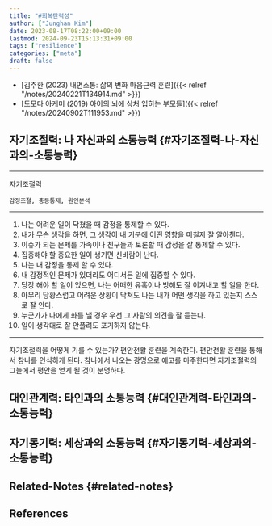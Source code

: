 ```yaml
---
title: "#회복탄력성"
author: ["Junghan Kim"]
date: 2023-08-17T08:22:00+09:00
lastmod: 2024-09-23T15:13:31+09:00
tags: ["resilience"]
categories: ["meta"]
draft: false
---
```


-   [김주환 (2023) 내면소통: 삶의 변화 마음근력 훈련]({{< relref "/notes/20240221T134914.md" >}})
-   [도모다 아케미 (2019) 아이의 뇌에 상처 입히는 부모들]({{< relref "/notes/20240902T111953.md" >}})


## 자기조절력: 나 자신과의 소통능력 {#자기조절력-나-자신과의-소통능력}

---

자기조절력

```text
감정조절, 충동통제, 원인분석
```

---

1.  나는 어려운 일이 닥쳤을 때 감정을 통제할 수 있다.
2.  내가 무슨 생각을 하면, 그 생각이 내 기분에 어떤 영향을 미칠지 잘 알아챈다.
3.  이슈가 되는 문제를 가족이나 친구들과 토론할 때 감정을 잘 통제할 수 있다.
4.  집중해야 할 중요한 일이 생기면 신바람이 난다.
5.  나는 내 감정을 통제 할 수 있다.
6.  내 감정적인 문제가 있더라도 어디서든 일에 집중할 수 있다.
7.  당장 해야 할 일이 있으면, 나는 어떠한 유혹이나 방해도 잘 이겨내고 할 일을 한다.
8.  아무리 당황스럽고 어려운 상황이 닥쳐도 나는 내가 어떤 생각을 하고 있는지 스스로 잘 안다.
9.  누군가가 나에게 화를 낼 경우 우선 그 사람의 의견을 잘 듣는다.
10. 일이 생각대로 잘 안풀려도 포기하지 않는다.

---

자기조절력을 어떻게 기를 수 있는가? 편안전활 훈련을 계속한다. 편안전활 훈련을 통해서 참나를 인식하게 된다. 참나에서 나오는 광명으로 에고를 마주한다면 자기조절력의 그늘에서 평안을 얻게 될 것이 분명하다.


## 대인관계력: 타인과의 소통능력 {#대인관계력-타인과의-소통능력}


## 자기동기력: 세상과의 소통능력 {#자기동기력-세상과의-소통능력}


## Related-Notes {#related-notes}

## References

<style>.csl-entry{text-indent: -1.5em; margin-left: 1.5em;}</style><div class="csl-bib-body">
</div>
